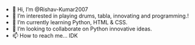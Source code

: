 - 👋 Hi, I’m @Rishav-Kumar2007
- 👀 I’m interested in playing drums, tabla, innovating and programming.!
- 🌱 I’m currently learning Python, HTML & CSS.
- 💞️ I’m looking to collaborate on Python innovative ideas.
- 📫 How to reach me... IDK

<!---
Rishav-Kumar2007/Rishav-Kumar2007 is a ✨ special ✨ repository because its `README.md` (this file) appears on your GitHub profile.
You can click the Preview link to take a look at your changes.
--->
